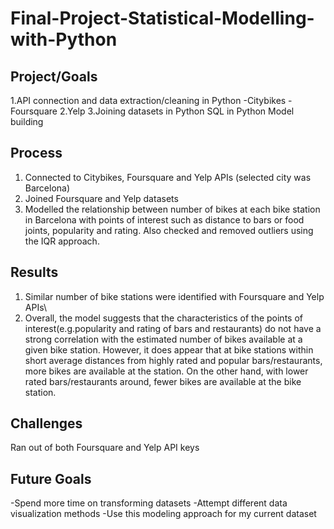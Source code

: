 # Final-Project-Statistical-Modelling-with-Python

## Project/Goals
1.API connection and data extraction/cleaning in Python
-Citybikes
-Foursquare
2.Yelp
3.Joining datasets in Python
SQL in Python
Model building

## Process
1. Connected to Citybikes, Foursquare and Yelp APIs (selected city was Barcelona)
2. Joined Foursquare and Yelp datasets
3. Modelled the relationship between number of bikes at each bike station in Barcelona with points of interest such as distance to bars or food joints, popularity and rating. Also checked and removed outliers using the IQR approach.

## Results
1. Similar number of bike stations were identified with Foursquare and Yelp APIs\
2. Overall, the model suggests that the characteristics of the points of interest(e.g.popularity and rating of bars and restaurants) do not have a strong correlation with the estimated number of bikes available at a given bike station. However, it does appear that at bike stations within short average distances from highly rated and popular bars/restaurants, more bikes are available at the station. On the other hand, with lower rated bars/restaurants around, fewer bikes are available at the bike station.

## Challenges 
Ran out of both Foursquare and Yelp API keys

## Future Goals
-Spend more time on transforming datasets 
-Attempt different data visualization methods
-Use this modeling approach for my current dataset
